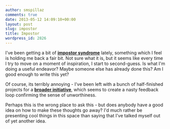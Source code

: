 ```yaml
---
author: smspillaz
comments: true
date: 2013-05-12 14:09:10+00:00
layout: post
slug: impostor
title: Impostor
wordpress_id: 2826
---
```


I've been getting a bit of [**impostor syndrome**](http://en.wikipedia.org/wiki/Impostor_syndrome) lately, something which I feel is holding me back a fair bit. Not sure what it is, but it seems like every time I try to move on a moment of inspiration, I start to second-guess. Is what I'm doing a useful endeavor? Maybe someone else has already done this? Am I good enough to write this yet?

Of course, its terribly annoying - I've been left with a bunch of half-finished projects for a [**broader initiative**](http://www.polysquare.org), which seems to create a nasty feedback loop confirming the sense of unworthiness.

Perhaps this is the wrong place to ask this - but does anybody have a good idea on how to make these thoughts go away? I'd much rather be presenting cool things in this space than saying that I've talked myself out of yet another idea.

